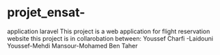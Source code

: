 # projet_ensat-
application laravel 
This project is a web application for flight reservation website 
this project is in collarobation between: Youssef Charfi -Laidouni Youssef-Mehdi Mansour-Mohamed Ben Taher

